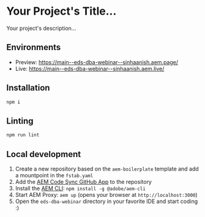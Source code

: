 # Your Project's Title...
Your project's description...

## Environments
- Preview: https://main--eds-dba-webinar--sinhaanish.aem.page/
- Live: https://main--eds-dba-webinar--sinhaanish.aem.live/

## Installation

```sh
npm i
```

## Linting

```sh
npm run lint
```

## Local development

1. Create a new repository based on the `aem-boilerplate` template and add a mountpoint in the `fstab.yaml`
1. Add the [AEM Code Sync GitHub App](https://github.com/apps/aem-code-sync) to the repository
1. Install the [AEM CLI](https://github.com/adobe/helix-cli): `npm install -g @adobe/aem-cli`
1. Start AEM Proxy: `aem up` (opens your browser at `http://localhost:3000`)
1. Open the `eds-dba-webinar` directory in your favorite IDE and start coding :)
